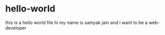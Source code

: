 # hello-world
this is a hello world file
hi my name is samyak jain and i want to be a web-developer
